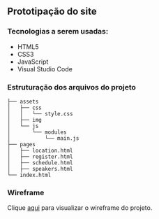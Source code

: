 <h2>Prototipação do site</h2>

<h3>Tecnologias a serem usadas:</h3>
<ul>
  <li>HTML5</li>
  <li>CSS3</li>
  <li>JavaScript</li>
  <li>Visual Studio Code</li>
</ul>

<h3>Estruturação dos arquivos do projeto</h3>

```
├── assets
│   ├── css
│   │   └── style.css
│   ├── img
│   └── js
│       └── modules
│           └── main.js
├── pages
│   ├── location.html
│   ├── register.html
│   ├── schedule.html
│   ├── speakers.html
└── index.html
```
<h3>Wireframe</h3>
<p>Clique <a href="https://drive.google.com/file/d/1u07gBVnxS_cKS8SDbYvJuVnxSQ2QaKCK/view?usp=sharing" target="_blank">aqui</a> para visualizar o wireframe do projeto.</p>


